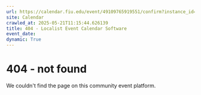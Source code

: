 ```yaml
---
url: https://calendar.fiu.edu/event/49109765919551/confirm?instance_id=49109765955414&return=https%3A%2F%2Fcalendar.fiu.edu%2Fcalendar%3Fevent_types%255B%255D%3D121720
site: Calendar
crawled_at: 2025-05-21T11:15:44.626139
title: 404 - Localist Event Calendar Software
event_date: 
dynamic: True
---
```


# 404 - not found
We couldn't find the page on this community event platform.
